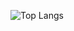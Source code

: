 ![Top Langs](https://github-readme-stats.vercel.app/api/top-langs/?username=hyeonggyeong&layout=compact&theme=tokyonight)
